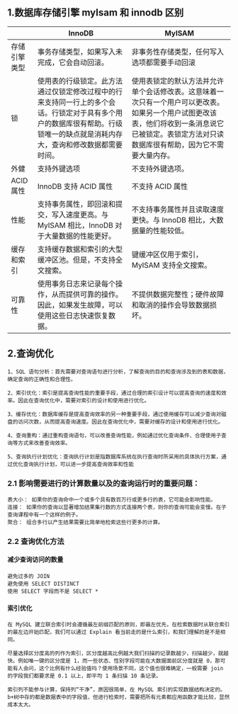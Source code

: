 
## 1.数据库存储引擎 myIsam 和 innodb 区别  


|         | 	InnoDB  	|     MyISAM   |
|   ----  |         ----    |     ----     |
存储引擎类型  |	事务存储类型，如果写入未完成，它会自动回滚。 |	非事务性存储类型，任何写入选项都需要手动回滚
锁  | 	使用表的行级锁定。此方法通过仅锁定修改过程中的行来支持同一行上的多个会话。行锁定对于具有多个用户的数据库很有帮助。行级锁唯一的缺点就是消耗内存大，查询和修改数据都需要时间。 |	使用表锁定的默认方法并允许单个会话修改表。这意味着一次只有一个用户可以更改表。如果另一个用户试图更改该表，他们将收到一条消息说它已被锁定。表锁定方法对只读数据库很有帮助，因为它不需要大量内存。
外健 |	支持外键选项  |	不支持外键选项。
ACID 属性  |	InnoDB 支持 ACID 属性  |	不支持 ACID 属性
性能 |	支持事务属性，即回滚和提交，写入速度更高。与 MyISAM 相比，InnoDB 对于大量数据的性能更好。 |	不支持事务属性并且读取速度更快。与 InnoDB 相比，大数据量的性能较低。
缓存和索引 |	支持缓存数据和索引的大型缓冲区池。但是，不支持全文搜索。 |	键缓冲区仅用于索引，MyISAM 支持全文搜索。
可靠性  | 	使用事务日志来记录每个操作，从而提供可靠的操作。因此，如果发生故障，可以使用这些日志快速恢复数据。|  	不提供数据完整性；硬件故障和取消的操作会导致数据损坏。


## 2.查询优化

    1、SQL 语句分析：首先需要对查询语句进行分析，了解查询的目的和查询涉及到的表和数据，确定查询的正确性和合理性。

    2、索引优化：索引是提高查询性能的重要手段，通过合理的索引设计可以提高查询的速度和效率。因此在查询优化中，需要对索引的设计和使用进行优化。

    3、缓存优化：数据库缓存是提高查询效率的另一种重要手段，通过使用缓存可以减少查询对磁盘的访问次数，从而提高查询速度。因此在查询优化中，需要对缓存的设计和使用进行优化。

    4、查询重构：通过重构查询语句，可以改善查询性能，例如通过优化查询条件、合理使用子查询等方式来改善查询效率。

    5、查询执行计划优化：查询执行计划是指数据库系统在执行查询时所采用的具体执行方案，通过优化查询执行计划，可以进一步提高查询效率和性能

### 2.1 影响需要进行的计算数量以及的查询运行时的重要问题：

    表大小： 如果你的查询命中一个或多个具有数百万行或更多行的表，它可能会影响性能。
    连接： 如果你的查询以显著增加结果集行数的方式连接两个表，则你的查询可能会变慢。在子查询课程中有一个这样的例子。
    聚合： 组合多行以产生结果需要比简单地检索这些行更多的计算。

### 2.2 查询优化方法

#### 减少查询访问的数量

    避免过多的 JOIN
    避免使用 SELECT DISTINCT
    使用 SELECT 字段而不是 SELECT *

#### 索引优化

    在 MySQL 建立联合索引时会遵循最左前缀匹配的原则，即最左优先，在检索数据时从联合索引的最左边开始匹配，我们可以通过 Explain 看当前走的是什么索引，和我们理解的是不是相同。

    尽量选择区分度高的列作为索引，区分度越高比例越大我们扫描的记录数越少，扫描越少，就越快。例如唯一键的区分度是 1，而一些状态、性别字段可能在大数据面前区分度就是 0，那可能有人会问，这个比例有什么经验值吗？使用场景不同，这个值也很难确定，一般需要 join 的字段我们都要求是 0.1 以上，即平均 1 条扫描 10 条记录。

    索引列不能参与计算，保持列“干净”，原因很简单，在 MySQL 索引的实现数据结构决定的。b+树中存的都是数据表中的字段值，但进行检索时，需要把所有元素都应用函数才能比较，显然成本太大。

